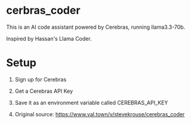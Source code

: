 # cerbras_coder

This is an AI code assistant powered by Cerebras, running llama3.3-70b.

Inspired by Hassan's Llama Coder.

# Setup
1. Sign up for Cerebras
2. Get a Cerebras API Key
3. Save it as an environment variable called CEREBRAS_API_KEY

4. Original source: https://www.val.town/v/stevekrouse/cerebras_coder
